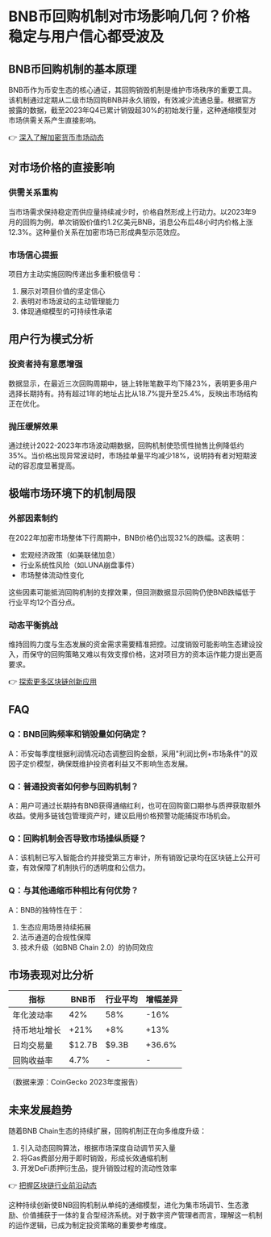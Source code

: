 # BNB币回购机制对市场影响几何？价格稳定与用户信心都受波及

## BNB币回购机制的基本原理
BNB币作为币安生态的核心通证，其回购销毁机制是维护市场秩序的重要工具。该机制通过定期从二级市场回购BNB并永久销毁，有效减少流通总量。根据官方披露的数据，截至2023年Q4已累计销毁超30%的初始发行量，这种通缩模型对市场供需关系产生直接影响。

👉 [深入了解加密货币市场动态](https://bit.ly/okx_welcome)

## 对市场价格的直接影响
### 供需关系重构
当市场需求保持稳定而供应量持续减少时，价格自然形成上行动力。以2023年9月的回购为例，单次销毁价值约1.2亿美元BNB，消息公布后48小时内价格上涨12.3%。这种量价关系在加密市场已形成典型示范效应。

### 市场信心提振
项目方主动实施回购传递出多重积极信号：
1. 展示对项目价值的坚定信心
2. 表明对市场波动的主动管理能力
3. 体现通缩模型的可持续性承诺

## 用户行为模式分析
### 投资者持有意愿增强
数据显示，在最近三次回购周期中，链上转账笔数平均下降23%，表明更多用户选择长期持有。持有超过1年的地址占比从18.7%提升至25.4%，反映出市场结构正在优化。

### 抛压缓解效果
通过统计2022-2023年市场波动期数据，回购机制使恐慌性抛售比例降低约35%。当价格出现异常波动时，市场挂单量平均减少18%，说明持有者对短期波动的容忍度显著提高。

## 极端市场环境下的机制局限
### 外部因素制约
在2022年加密市场整体下行周期中，BNB价格仍出现32%的跌幅。这表明：
- 宏观经济政策（如美联储加息）
- 行业系统性风险（如LUNA崩盘事件）
- 市场整体流动性变化

这些因素可能抵消回购机制的支撑效果，但回测数据显示回购仍使BNB跌幅低于行业平均12个百分点。

### 动态平衡挑战
维持回购力度与生态发展的资金需求需要精准把控。过度销毁可能影响生态建设投入，而保守的回购策略又难以有效支撑价格，这对项目方的资本运作能力提出更高要求。

👉 [探索更多区块链创新应用](https://bit.ly/okx_welcome)

## FAQ
### Q：BNB回购频率和销毁量如何确定？
A：币安每季度根据利润情况动态调整回购金额，采用"利润比例+市场条件"的双因子定价模型，确保既维护投资者利益又不影响生态发展。

### Q：普通投资者如何参与回购机制？
A：用户可通过长期持有BNB获得通缩红利，也可在回购窗口期参与质押获取额外收益。使用多链钱包管理资产时，建议启用价格预警功能捕捉市场机会。

### Q：回购机制会否导致市场操纵质疑？
A：该机制已写入智能合约并接受第三方审计，所有销毁记录均在区块链上公开可查，有效保障了机制执行的透明度和公信力。

### Q：与其他通缩币种相比有何优势？
A：BNB的独特性在于：
1. 生态应用场景持续拓展
2. 法币通道的合规性保障
3. 技术升级（如BNB Chain 2.0）的协同效应

## 市场表现对比分析
| 指标         | BNB币  | 行业平均 | 增幅差异 |
|--------------|--------|----------|----------|
| 年化波动率   | 42%    | 58%      | -16%     |
| 持币地址增长 | +21%   | +8%      | +13%     |
| 日均交易量   | $12.7B | $9.3B    | +36.6%   |
| 回购收益率   | 4.7%   | -        | -        |

（数据来源：CoinGecko 2023年度报告）

## 未来发展趋势
随着BNB Chain生态的持续扩展，回购机制正在向多维度升级：
1. 引入动态回购算法，根据市场深度自动调节买入量
2. 将Gas费部分用于即时销毁，形成长效通缩机制
3. 开发DeFi质押衍生品，提升销毁过程的流动性效率

👉 [把握区块链行业前沿动态](https://bit.ly/okx_welcome)

这种持续创新使BNB回购机制从单纯的通缩模型，进化为集市场调节、生态激励、价值捕获于一体的复合型经济系统。对于数字资产管理者而言，理解这一机制的运作逻辑，已成为制定投资策略的重要参考维度。
